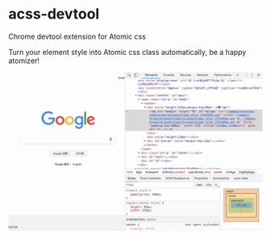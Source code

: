 # acss-devtool

Chrome devtool extension for Atomic css

Turn your element style into Atomic css class automatically, be a happy atomizer!

![demo](devtools-acss-demo.gif)
